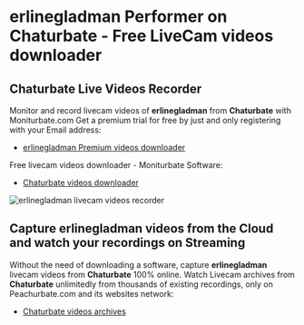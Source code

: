 # erlinegladman Performer on Chaturbate - Free LiveCam videos downloader

## Chaturbate Live Videos Recorder

Monitor and record livecam videos of **erlinegladman** from **Chaturbate** with Moniturbate.com
Get a premium trial for free by just and only registering with your Email address:
* [erlinegladman Premium videos downloader](https://moniturbate.com/request-demo-licence-key.html)

Free livecam videos downloader - Moniturbate Software:
* [Chaturbate videos downloader](https://moniturbate.com/moniturbate-download-software.html)

![erlinegladman livecam videos recorder](https://peachurnet.com/templates/moniturbate-software.png)


## Capture erlinegladman videos from the Cloud and watch your recordings on Streaming

Without the need of downloading a software, capture **erlinegladman** livecam videos from **Chaturbate** 100% online.
Watch Livecam archives from **Chaturbate** unlimitedly from thousands of existing recordings, only on Peachurbate.com and its websites network:
* [Chaturbate videos archives](https://peachurnet.com/)